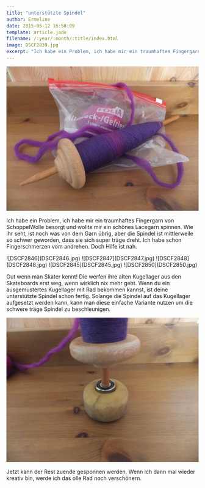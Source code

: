 ```yaml
---
title: "unterstützte Spindel"
author: Ermeline
date: 2015-05-12 16:58:09
template: article.jade
filename: /:year/:month/:title/index.html
image: DSCF2839.jpg
excerpt: "Ich habe ein Problem, ich habe mir ein traumhaftes Fingergarn von SchoppelWolle besorgt und wollte mir ein schönes Lacegarn spinnen. "
---
```


![DSCF2839](DSCF2839.jpg)

Ich habe ein Problem, ich habe mir ein traumhaftes Fingergarn von
SchoppelWolle besorgt und wollte mir ein schönes Lacegarn spinnen. Wie
ihr seht, ist noch was von dem Garn übrig, aber die Spindel ist
mittlerweile so schwer geworden, dass sie sich super träge dreht. Ich
habe schon Fingerschmerzen vom andrehen. Doch Hilfe ist nah.

<div id='slides' class='slideshow'>
![DSCF2846](DSCF2846.jpg)
![DSCF2847](DSCF2847.jpg)
![DSCF2848](DSCF2848.jpg)
![DSCF2845](DSCF2845.jpg)
![DSCF2850](DSCF2850.jpg)
</div>

Gut wenn man Skater kennt! Die werfen ihre alten Kugellager aus den
Skateboards erst weg, wenn wirklich nix mehr geht. Wenn du ein
ausgemustertes Kugellager mit Rad bekommen kannst, ist deine
unterstützte Spindel schon fertig. Solange die Spindel auf das
Kugellager aufgesetzt werden kann, kann man diese einfache Variante
nutzen um die schwere träge Spindel zu beschleunigen.

![DSCF2851](DSCF2851.jpg)

Jetzt kann der Rest zuende gesponnen werden. Wenn ich dann mal wieder
kreativ bin, werde ich das olle Rad noch verschönern.
